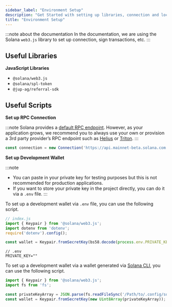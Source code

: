 ```yaml
---
sidebar_label: "Environment Setup"
description: "Get Started with setting up libraries, connection and local wallet to build with Jupiter API."
title: "Environment Setup"
---
```


<head>
    <title>Environment Setup</title>
    <meta name="twitter:card" content="summary" />
</head>

:::note about the documentation
In the documentation, we are using the Solana `web3.js` library to set up connection, sign transactions, etc.
:::

## Useful Libraries

**JavaScript Libraries**

- `@solana/web3.js`
- `@solana/spl-token`
- `@jup-ag/referral-sdk`

## Useful Scripts

**Set up RPC Connection**

:::note
Solana provides a [default RPC endpoint](https://solana.com/docs/core/clusters). However, as your application grows, we recommend you to always use your own or provision a 3rd party provider’s RPC endpoint such as [Helius](https://helius.dev/) or [Triton](https://triton.one/).
:::

```jsx
const connection = new Connection('https://api.mainnet-beta.solana.com');
```

**Set up Development Wallet**

:::note
- You can paste in your private key for testing purposes but this is not recommended for production applications.
- If you want to store your private key in the project directly, you can do it via a `.env` file.
:::

To set up a development wallet via `.env` file, you can use the following script.

```jsx
// index.js
import { Keypair } from '@solana/web3.js';
import dotenv from 'dotenv';
require('dotenv').config();

const wallet = Keypair.fromSecretKey(bs58.decode(process.env.PRIVATE_KEY || '')));
```

```
// .env
PRIVATE_KEY=""
```

To set up a development wallet via a wallet generated via [Solana CLI](https://solana.com/docs/intro/installation#solana-cli-basics), you can use the following script.

```jsx
import { Keypair } from '@solana/web3.js';
import fs from 'fs';

const privateKeyArray = JSON.parse(fs.readFileSync('/Path/to/.config/solana/id.json', 'utf8').trim());
const wallet = Keypair.fromSecretKey(new Uint8Array(privateKeyArray));
```
